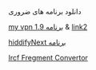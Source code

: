 دانلود برنامه های ضروری

[my vpn 1.9 برنامه](https://uplnk.com/f/134a0565/my_vpn_1.9.0.apk) & [link2](https://fastfix.s3.ir-thr-at1.arvanstorage.ir/APP/MY%20VPN%201.9.0.apk?versionId=)

[hiddifyNext برنامه](https://github.com/hiddify/hiddify-next/releases/latest/download/hiddify-android-universal.apk)

[Ircf Fregment Convertor](https://ircfspace.github.io/fragment)
